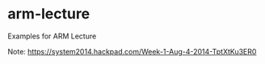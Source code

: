 arm-lecture
===========

Examples for ARM Lecture

Note:
https://system2014.hackpad.com/Week-1-Aug-4-2014-TptXtKu3ER0
